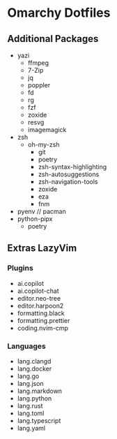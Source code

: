 # Omarchy Dotfiles

## Additional Packages

- yazi
  - ffmpeg
  - 7-Zip
  - jq
  - poppler
  - fd
  - rg
  - fzf
  - zoxide
  - resvg
  - imagemagick
- zsh
  - oh-my-zsh
    - git
    - poetry
    - zsh-syntax-highlighting
    - zsh-autosuggestions
    - zsh-navigation-tools
    - zoxide
    - eza
    - fnm
- pyenv // pacman
- python-pipx
  - poetry

## Extras LazyVim

### Plugins

- ai.copilot
- ai.copilot-chat
- editor.neo-tree
- editor.harpoon2
- formatting.black
- formatting.prettier
- coding.nvim-cmp

### Languages

- lang.clangd
- lang.docker
- lang.go
- lang.json
- lang.markdown
- lang.python
- lang.rust
- lang.toml
- lang.typescript
- lang.yaml
